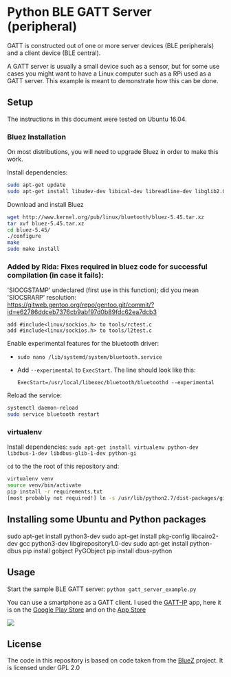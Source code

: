 # Python BLE GATT Server (peripheral)
GATT is constructed out of one or more server devices (BLE peripherals) and a client device (BLE central).

A GATT server is usually a small device such as a sensor, but for some use cases you might want to have a Linux computer such as a RPi used as a GATT server. This example is meant to demonstrate how this can be done.


## Setup
The instructions in this document were tested on Ubuntu 16.04.

### Bluez Installation
On most distributions, you will need to upgrade Bluez in order to make this work.

Install dependencies:
```bash
sudo apt-get update
sudo apt-get install libudev-dev libical-dev libreadline-dev libglib2.0-dev libdbus-1-dev
```

Download and install Bluez

```bash
wget http://www.kernel.org/pub/linux/bluetooth/bluez-5.45.tar.xz
tar xvf bluez-5.45.tar.xz
cd bluez-5.45/
./configure
make
sudo make install
```

### Added by Rida: Fixes required in bluez code for successful compilation (in case it fails):
'SIOCGSTAMP' undeclared (first use in this function); did you mean 'SIOCSRARP’
resolution: https://gitweb.gentoo.org/repo/gentoo.git/commit/?id=e62786ddceb7376cb9abf97d0b89fdc62ea7dcb3
```
add #include<linux/sockios.h> to tools/rctest.c
add #include<linux/sockios.h> to tools/l2test.c
```

Enable experimental features for the bluetooth driver: 
- `sudo nano /lib/systemd/system/bluetooth.service`
- Add `--experimental` to `ExecStart`. The line should look like this: 

    `ExecStart=/usr/local/libexec/bluetooth/bluetoothd --experimental`

Reload the service:
```bash
systemctl daemon-reload
sudo service bluetooth restart
```

### virtualenv
Install dependencies: `sudo apt-get install virtualenv python-dev libdbus-1-dev libdbus-glib-1-dev python-gi`

`cd` to the the root of this repository and:

```bash
virtualenv venv
source venv/bin/activate
pip install -r requirements.txt
[most probably not required!] ln -s /usr/lib/python2.7/dist-packages/gi venv/lib/python2.7/site-packages/
```

## Installing some Ubuntu and Python packages
sudo apt-get install python3-dev
sudo apt-get install pkg-config libcairo2-dev gcc python3-dev libgirepository1.0-dev
sudo apt-get install python-dbus
pip install gobject PyGObject
pip install dbus-python


## Usage
Start the sample BLE GATT server: `python gatt_server_example.py`

You can use a smartphone as a GATT client. I used the [GATT-IP](http://www.gatt-ip.org/) app, here it is on the [Google Play Store](https://play.google.com/store/apps/details?id=org.gatt_ip.activity&hl=en) and on the [App Store](https://itunes.apple.com/us/app/gatt-ip-bluetooth-smart-le-proxy-protocol/id940105344?mt=8)

![](http://jumper-public.s3-website.eu-central-1.amazonaws.com/gatt-ip.gif)

## License
The code in this repository is based on code taken from the [BlueZ](http://www.bluez.org/) project. It is licensed under GPL 2.0
